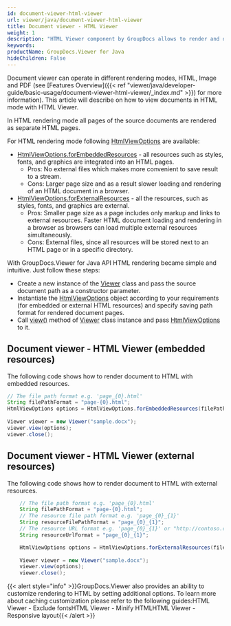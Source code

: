 ```yaml
---
id: document-viewer-html-viewer
url: viewer/java/document-viewer-html-viewer
title: Document viewer - HTML Viewer
weight: 1
description: "HTML Viewer component by GroupDocs allows to render and display documents of PDF, Word, Excel, PowerPoint and many other file formats within Java applications."
keywords: 
productName: GroupDocs.Viewer for Java
hideChildren: False
---
```

Document viewer can operate in different rendering modes, HTML, Image and PDF (see [Features Overview]({{< ref "viewer/java/developer-guide/basic-usage/document-viewer-html-viewer/_index.md" >}}) for more information). This article will describe on how to view documents in HTML mode with HTML Viewer.

In HTML rendering mode all pages of the source documents are rendered as separate HTML pages. 

For HTML rendering mode following [HtmlViewOptions](https://apireference.groupdocs.com/java/viewer/com.groupdocs.viewer.options/HtmlViewOptions) are available:

*   [HtmlViewOptions.forEmbeddedResources](https://apireference.groupdocs.com/java/viewer/com.groupdocs.viewer.options/HtmlViewOptions#forEmbeddedResources()) - all resources such as styles, fonts, and graphics are integrated into an HTML pages.    
    *   Pros: No external files which makes more convenient to save result to a stream.        
    *   Cons: Larger page size and as a result slower loading and rendering of an HTML document in a browser.        
*   [HtmlViewOptions.forExternalResources](https://apireference.groupdocs.com/java/viewer/com.groupdocs.viewer.options/HtmlViewOptions#forExternalResources()) - all the resources, such as styles, fonts, and graphics are external.    
    *   Pros: Smaller page size as a page includes only markup and links to external resources. Faster HTML document loading and rendering in a browser as browsers can load multiple external resources simultaneously.        
    *   Cons: External files, since all resources will be stored next to an HTML page or in a specific directory.

With GroupDocs.Viewer for Java API HTML rendering became simple and intuitive. Just follow these steps:
*   Create a new instance of the [Viewer](https://apireference.groupdocs.com/java/viewer/com.groupdocs.viewer/Viewer) class and pass the source document path as a constructor parameter.    
*   Instantiate the [HtmlViewOptions](https://apireference.groupdocs.com/java/viewer/com.groupdocs.viewer.options/HtmlViewOptions) object according to your requirements (for embedded or external HTML resources) and specify saving path format for rendered document pages.    
*   Call [view()](https://apireference.groupdocs.com/java/viewer/com.groupdocs.viewer/Viewer#view(com.groupdocs.viewer.options.ViewOptions)) method of [Viewer](https://apireference.groupdocs.com/java/viewer/com.groupdocs.viewer/Viewer) class instance and pass [HtmlViewOptions](https://apireference.groupdocs.com/java/viewer/com.groupdocs.viewer.options/HtmlViewOptions) to it.
    

## Document viewer - HTML Viewer (embedded resources)

The following code shows how to render document to HTML with embedded resources.  

```java
// The file path format e.g. 'page_{0}.html'
String filePathFormat = "page-{0}.html";
HtmlViewOptions options = HtmlViewOptions.forEmbeddedResources(filePathFormat);
 
Viewer viewer = new Viewer("sample.docx");
viewer.view(options);
viewer.close();
```


## Document viewer - HTML Viewer (external resources)

The following code shows how to render document to HTML with external resources.  

```java
	// The file path format e.g. 'page_{0}.html'
	String filePathFormat = "page-{0}.html";
	// The resource file path format e.g. 'page_{0}_{1}'
	String resourceFilePathFormat = "page_{0}_{1}"; 
	// The resource URL format e.g. 'page_{0}_{1}' or "http://contoso.com/page_{0}/resource_{1}"
	String resourceUrlFormat = "page_{0}_{1}";

	HtmlViewOptions options = HtmlViewOptions.forExternalResources(filePathFormat, resourceFilePathFormat, resourceUrlFormat);
 
	Viewer viewer = new Viewer("sample.docx");
	viewer.view(options);
	viewer.close();
```

{{< alert style="info" >}}GroupDocs.Viewer also provides an ability to customize rendering to HTML by setting additional options. To learn more about caching customization please refer to the following guides:HTML Viewer - Exclude fontsHTML Viewer - Minify HTMLHTML Viewer - Responsive layout{{< /alert >}}